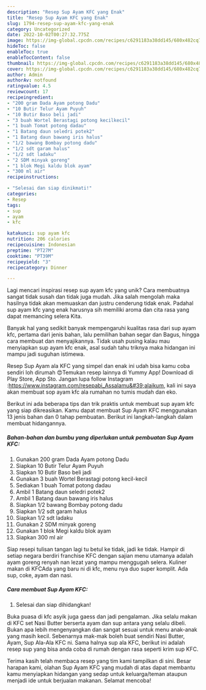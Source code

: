 ```yaml
---
description: "Resep Sup Ayam KFC yang Enak"
title: "Resep Sup Ayam KFC yang Enak"
slug: 1794-resep-sup-ayam-kfc-yang-enak
category: Uncategorized
date: 2022-10-02T00:27:32.775Z
image: https://img-global.cpcdn.com/recipes/c6291183a38dd145/680x482cq70/sup-ayam-kfc-foto-resep-utama.jpg
hideToc: false
enableToc: true
enableTocContent: false
thumbnail: https://img-global.cpcdn.com/recipes/c6291183a38dd145/680x482cq70/sup-ayam-kfc-foto-resep-utama.jpg
cover: https://img-global.cpcdn.com/recipes/c6291183a38dd145/680x482cq70/sup-ayam-kfc-foto-resep-utama.jpg
author: Admin
authorAv: notfound
ratingvalue: 4.5
reviewcount: 17
recipeingredient:
- "200 gram Dada Ayam potong Dadu"
- "10 Butir Telur Ayam Puyuh"
- "10 Butir Baso beli jadi"
- "3 buah Wortel Berastagi potong kecilkecil"
- "1 buah Tomat potong dadau"
- "1 Batang daun seledri potek2"
- "1 Batang daun bawang iris halus"
- "1/2 bawang Bombay potong dadu"
- "1/2 sdt garam halus"
- "1/2 sdt ladaku"
- "2 SDM minyak goreng"
- "1 blok Megi kaldu blok ayam"
- "300 ml air"
recipeinstructions:

- "Selesai dan siap dinikmati!"
categories:
- Resep
tags:
- sup
- ayam
- kfc

katakunci: sup ayam kfc 
nutrition: 206 calories
recipecuisine: Indonesian
preptime: "PT27M"
cooktime: "PT39M"
recipeyield: "3"
recipecategory: Dinner

---
```





Lagi mencari inspirasi resep sup ayam kfc yang unik? Cara membuatnya sangat tidak susah dan tidak juga mudah. Jika salah mengolah maka hasilnya tidak akan memuaskan dan justru cenderung tidak enak. Padahal sup ayam kfc yang enak harusnya sih memiliki aroma dan cita rasa yang dapat memancing selera Kita.





Banyak hal yang sedikit banyak mempengaruhi kualitas rasa dari sup ayam kfc, pertama dari jenis bahan, lalu pemilihan bahan segar dan Bagus, hingga cara membuat dan menyajikannya. Tidak usah pusing kalau mau menyiapkan sup ayam kfc enak,      asal sudah tahu triknya maka hidangan ini mampu jadi suguhan istimewa.














Resep Sup Ayam ala KFC yang simpel dan enak ini udah bisa kamu coba sendiri loh dirumah 😍Temukan resep lainnya di Yummy App! Download di Play Store, App Sto. Jangan lupa follow Instagram :https://www.instagram.com/resepabi_Assalamu&#39;alaikum, kali ini saya akan membuat sop ayam kfc ala rumahan no tumis mudah dan eko.






Berikut ini ada beberapa tips dan trik praktis untuk membuat sup ayam kfc yang siap dikreasikan. Kamu dapat membuat Sup Ayam KFC menggunakan 13 jenis bahan dan 0 tahap pembuatan. Berikut ini langkah-langkah dalam membuat hidangannya.

<!--inarticleads1-->

##### Bahan-bahan dan bumbu yang diperlukan untuk pembuatan Sup Ayam KFC:

1. Gunakan 200 gram Dada Ayam potong Dadu
1. Siapkan 10 Butir Telur Ayam Puyuh
1. Siapkan 10 Butir Baso beli jadi
1. Gunakan 3 buah Wortel Berastagi potong kecil-kecil
1. Sediakan 1 buah Tomat potong dadau
1. Ambil 1 Batang daun seledri potek2
1. Ambil 1 Batang daun bawang iris halus
1. Siapkan 1/2 bawang Bombay potong dadu
1. Siapkan 1/2 sdt garam halus
1. Siapkan 1/2 sdt ladaku
1. Gunakan 2 SDM minyak goreng
1. Gunakan 1 blok Megi kaldu blok ayam
1. Siapkan 300 ml air


Siap resepi tulisan tangan lagi tu betul ke tidak, jadi ke tidak. Hampir di setiap negara berdiri franchise KFC dengan sajian menu utamanya adalah ayam goreng renyah nan lezat yang mampu menggugah selera. Kuliner makan di KFCAda yang baru ni di kfc, menu nya duo super komplit. Ada sup, coke, ayam dan nasi. 

<!--inarticleads2-->

##### Cara membuat Sup Ayam KFC:


1. Selesai dan siap dihidangkan!

Buka puasa di kfc asyik juga gaess dan jadi pengalaman. Jika selalu makan di KFC set Nasi Butter berserta ayam dan sup antara yang selalu dibeli. Bukan apa lebih mengenyangkan dan sangat sesuai untuk menu anak-anak yang masih kecil. Sebenarnya mak-mak boleh buat sendiri Nasi Butter, Ayam, Sup Ala-Ala KFC ni. Sama halnya sup ala KFC, berikut ini adalah resep sup yang bisa anda coba di rumah dengan rasa seperti krim sup KFC. 

Terima kasih telah membaca resep yang tim kami tampilkan di sini. Besar harapan kami, olahan Sup Ayam KFC yang mudah di atas dapat membantu kamu menyiapkan hidangan yang sedap untuk keluarga/teman ataupun menjadi ide untuk berjualan makanan. Selamat mencoba!
